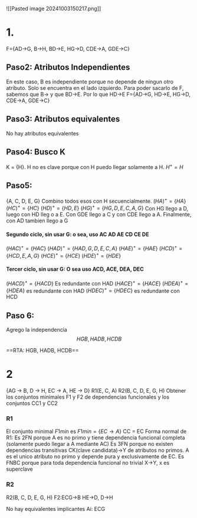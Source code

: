![[Pasted image 20241003150217.png]]

# 1.
F={AD->G, B->H, BD->E, HG->D, CDE->A, GDE->C}
## Paso2: Atributos Independientes
En este caso, B es independiente porque no depende de ningun otro atributo. Solo se encuentra en el lado izquierdo. Para poder sacarlo de F, sabemos que B-> y que BD->E. Por lo que HD->E
F={AD->G, HD->E, HG->D, CDE->A, GDE->C}
## Paso3: Atributos equivalentes 
No hay atributos equivalentes 

## Paso4: Busco K
K = {H}. H no es clave porque con H puedo llegar solamente a H.
$H^+ ={H}$
## Paso5: 
{A, C, D, E, G}
Combino todos esos con H secuencialmente.
$(HA)^+=\{HA\}$
$(HC)^+=\{HC\}$
$(HD)^+=\{HD, E\}$
$(HG)^+=\{HG, D, E, C, A, G\}$
Con HG llego a D, luego con HD lleg o a E. Con GDE llego a C y con CDE llego a A. Finalmente, con AD tambien llego a G

#### Segundo ciclo, sin usar G: o sea, uso AC AD AE CD CE DE
$(HAC)^+=\{HAC\}$
$(HAD)^+=\{HAD, G, D, E, C, A\}$
$(HAE)^+=\{HAE\}$
$(HCD)^+=\{HCD, E, A, G\}$
$(HCE)^+=\{HCE\}$
$(HDE)^+=\{HDE\}$

#### Tercer ciclo, sin usar G: O sea uso ACD, ACE, DEA, DEC
$(HACD)^+=\{HACD\}$ Es redundante con HAD
$(HACE)^+=\{HACE\}$
$(HDEA)^+=\{HDEA\}$ es redundante con HAD
$(HDEC)^+=\{HDEC\}$ es redundante con HCD

## Paso 6:
Agrego la independencia
$$HGB, HADB, HCDB $$

==RTA: HGB, HADB, HCDB== 

# 2

{AG → B, D → H, EC → A, HE → D}
R1(E, C, A)
R2(B, C, D, E, G, H)
Obtener los conjuntos minimales F1 y F2 de dependencias funcionales y los conjuntos CC1 y CC2
### R1
El conjunto minimal $F{1min}$ es $F{1min}= \{EC\to A\}$
CC = EC
Forma normal de R1:
Es 2FN porque A es no primo y tiene dependencia funcional completa (solamente puedo llegar a A mediante AC)
Es 3FN porque no existen dependencias transitivas CK(clave candidata)->Y de atributos no primos. A es el unico atributo no primo y depende pura y exclusivamente de EC.
Es FNBC porque para toda dependencia funcional no trivial X->Y, x es superclave
### R2
R2(B, C, D, E, G, H)
F2:ECG->B HE->D, D->H


No hay equivalentes
implicantes Ai: ECG

